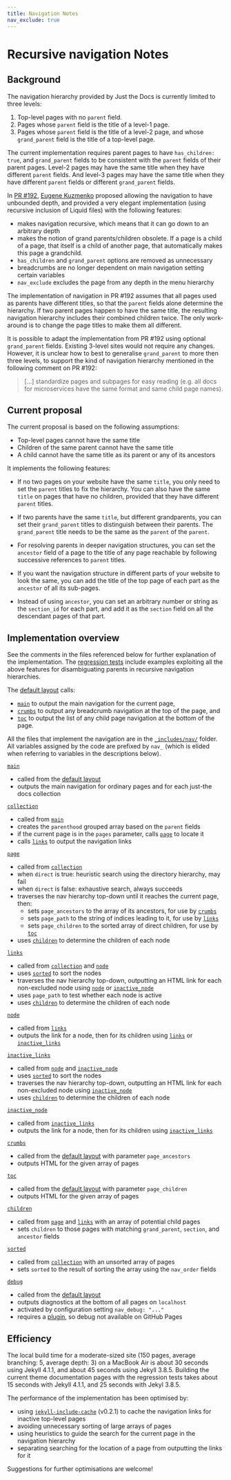 ```yaml
---
title: Navigation Notes
nav_exclude: true
---
```

# Recursive navigation Notes

## Background

The navigation hierarchy provided by Just the Docs is currently limited to three levels:

1. Top-level pages with no `parent` field.
2. Pages whose `parent` field is the title of a level-1 page.
3. Pages whose `parent` field is the title of a level-2 page, and whose `grand_parent` field is the title of a top-level page.

The current implementation requires parent pages to have `has_children: true`, and `grand_parent` fields to be consistent with the `parent` fields of their parent pages. Level-2 pages may have the same title when they have different `parent` fields. And level-3 pages may have the same title when they have different `parent` fields or different `grand_parent` fields.

In [PR #192](https://github.com/pmarsceill/just-the-docs/pull/192), [Eugene Kuzmenko](https://github.com/thealjey) proposed allowing the navigation to have unbounded depth, and provided a very elegant implementation (using recursive inclusion of Liquid files) with the following features:

* makes navigation recursive, which means that it can go down to an arbitrary depth
* makes the notion of grand parents/children obsolete. If a page is a child of a page, that itself is a child of another page, that automatically makes this page a grandchild.
* `has_children` and `grand_parent` options are removed as unnecessary
* breadcrumbs are no longer dependent on main navigation setting certain variables
* `nav_exclude` excludes the page from any depth in the menu hierarchy

The implementation of navigation in PR #192 assumes that all pages used as parents have different titles, so that the `parent` fields alone determine the hierarchy. If two parent pages happen to have the same title, the resulting navigation hierarchy includes their combined children twice. The only work-around is to change the page titles to make them all different.

It is possible to adapt the implementation from PR #192 using optional `grand_parent` fields. Existing 3-level sites would not require any changes. However, it is unclear how to best to generalise `grand_parent` to more then three levels, to support the kind of navigation hierarchy mentioned in the following comment on PR #192:

> [...] standardize pages and subpages for easy reading (e.g. all docs for microservices have the same format and same child page names).

## Current proposal

The current proposal is based on the following assumptions:

* Top-level pages cannot have the same title
* Children of the same parent cannot have the same title
* A child cannot have the same title as its parent or any of its ancestors

It implements the following features:

* If no two pages on your website have the same `title`, you only need to set the `parent` titles to fix the hierarchy. You can also have the same `title` on pages that have no children, provided that they have different `parent` titles.

* If two parents have the same `title`, but different grandparents, you can set their `grand_parent` titles to distinguish between their parents. The `grand_parent` title needs to be the same as the `parent` of the `parent`.

* For resolving parents in deeper navigation structures, you can set the `ancestor` field of a page to the title of any page reachable by following successive references to `parent` titles.  

* If you want the navigation structure in different parts of your website to look the same, you can add the title of the top page of each part as the `ancestor` of all its sub-pages. 

* Instead of using `ancestor`, you can set an arbitrary number or string as the `section_id` for each part, and add it as the `section` field on all the descendant pages of that part.

## Implementation overview

[regression tests]: https://github.com/pdmosses/just-the-docs/tree/rec-nav-cache/_tests

See the comments in the files referenced below for further explanation of the implementation. The [regression tests] include examples exploiting all the above features for disambiguating parents in recursive navigation hierarchies.

[default layout]: https://github.com/pdmosses/just-the-docs/blob/rec-nav-cache/_layouts/default.html

The [default layout] calls:

- [`main`] to output the main navigation for the current page,
- [`crumbs`] to output any breadcrumb navigation at the top of the page, and
- [`toc`] to output the list of any child page navigation at the bottom of the page.

[`_includes/nav/`]: https://github.com/pdmosses/just-the-docs/tree/rec-nav-cache/_includes/nav

All the files that implement the navigation are in the [`_includes/nav/`] folder. All variables assigned by the code are prefixed by `nav_` (which is elided when referring to variables in the descriptions below).

[`main`]: https://github.com/pdmosses/just-the-docs/blob/rec-nav-cache/_includes/nav/main.html

[`main`]
- called from the [default layout]
- outputs the main navigation for ordinary pages and for each just-the docs collection

[`collection`]: https://github.com/pdmosses/just-the-docs/blob/rec-nav-cache/_includes/nav/collection.html

[`collection`]
- called from  [`main`]
- creates the `parenthood` grouped array based on the `parent` fields
- if the current page is in the `pages` parameter, calls [`page`] to locate it
- calls [`links`] to output the navigation links

[`page`]: https://github.com/pdmosses/just-the-docs/blob/rec-nav-cache/_includes/nav/page.html

[`page`]
- called from [`collection`]
- when `direct` is true: heuristic search using the directory hierarchy, may fail
- when `direct` is false: exhaustive search, always succeeds
- traverses the nav hierarchy top-down until it reaches the current page, then:
  - sets `page_ancestors` to the array of its ancestors, for use by [`crumbs`]
  - sets `page_path` to the string of indices leading to it, for use by [`links`]
  - sets `page_children` to the sorted array of direct children, for use by [`toc`]
- uses [`children`] to determine the children of each node

[`links`]: https://github.com/pdmosses/just-the-docs/blob/rec-nav-cache/_includes/nav/links.html

[`links`]
- called from [`collection`] and [`node`]
- uses [`sorted`] to sort the nodes
- traverses the nav hierarchy top-down, outputting an HTML link for each non-excluded node using [`node`] or [`inactive_node`]
- uses `page_path` to test whether each node is active
- uses [`children`] to determine the children of each node

[`node`]: https://github.com/pdmosses/just-the-docs/blob/rec-nav-cache/_includes/nav/node.html

[`node`]
- called from [`links`]
- outputs the link for a node, then for its children using [`links`] or [`inactive_links`]

[`inactive_links`]: https://github.com/pdmosses/just-the-docs/blob/rec-nav-cache/_includes/nav/inactive_links.html

[`inactive_links`]
- called from [`node`] and [`inactive_node`]
- uses [`sorted`] to sort the nodes
- traverses the nav hierarchy top-down, outputting an HTML link for each non-excluded node using [`inactive_node`]
- uses [`children`] to determine the children of each node

[`inactive_node`]: https://github.com/pdmosses/just-the-docs/blob/rec-nav-cache/_includes/nav/inactive_node.html

[`inactive_node`]
- called from [`inactive_links`]
- outputs the link for a node, then for its children using [`inactive_links`]

[`crumbs`]: https://github.com/pdmosses/just-the-docs/blob/rec-nav-cache/_includes/nav/crumbs.html

[`crumbs`]
- called from the [default layout] with parameter `page_ancestors`
- outputs HTML for the given array of pages

[`toc`]: https://github.com/pdmosses/just-the-docs/blob/rec-nav-cache/_includes/nav/toc.html

[`toc`]
- called from the [default layout] with parameter `page_children`
- outputs HTML for the given array of pages

[`children`]: https://github.com/pdmosses/just-the-docs/blob/rec-nav-cache/_includes/nav/children.html

[`children`]
- called from [`page`] and [`links`] with an array of potential child pages
- sets `children` to those pages with matching `grand_parent`, `section`, and `ancestor` fields

[`sorted`]: https://github.com/pdmosses/just-the-docs/blob/rec-nav-cache/_includes/nav/sorted.html

[`sorted`]
- called from [`collection`] with an unsorted array of pages
- sets `sorted` to the result of sorting the array using the `nav_order` fields

[`debug`]: https://github.com/pdmosses/just-the-docs/blob/rec-nav-cache/_includes/nav/debug.html
[plugin]: https://github.com/pdmosses/just-the-docs/blob/rec-nav-cache/_plugins/debug.rb

[`debug`]
- called from the [default layout]
- outputs diagnostics at the bottom of all pages on `localhost`
- activated by configuration setting `nav_debug: "..."`
- requires a [plugin], so debug not available on GitHub Pages

## Efficiency

The local build time for a moderate-sized site (150 pages, average branching: 5, average depth: 3) on a MacBook Air is about 30 seconds using Jekyll 4.1.1, and about 45 seconds using Jekyll 3.8.5. Building the current theme documentation pages with the regression tests takes about 15 seconds with Jekyll 4.1.1, and 25 seconds with Jekyl 3.8.5.

The performance of the implementation has been optimised by:
- using [`jekyll-include-cache`] (v0.2.1) to cache the navigation links for inactive top-level pages
- avoiding unnecessary sorting of large arrays of pages
- using heuristics to guide the search for the current page in the navigation hierarchy
- separating searching for the location of a page from outputting the links for it

Suggestions for further optimisations are welcome!

[`jekyll-include-cache`]: https://github.com/benbalter/jekyll-include-cache

